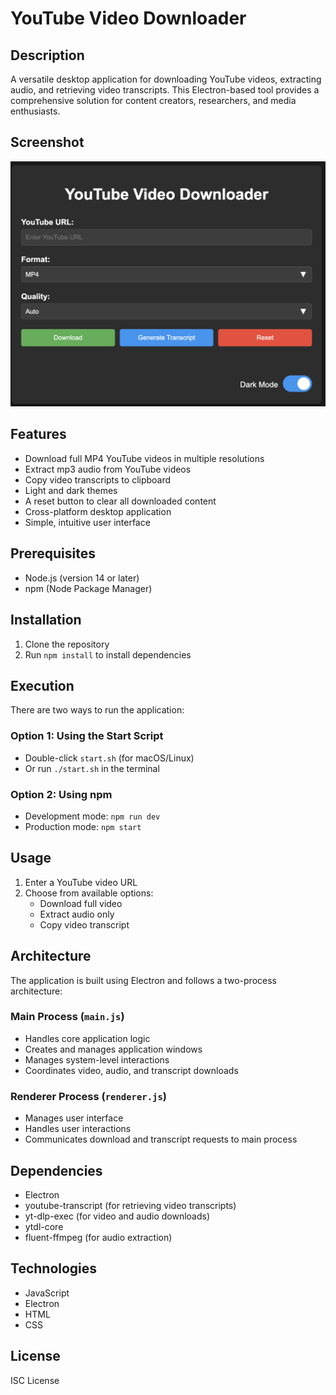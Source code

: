 # YouTube Video Downloader

## Description
A versatile desktop application for downloading YouTube videos, extracting audio, and retrieving video transcripts. This Electron-based tool provides a comprehensive solution for content creators, researchers, and media enthusiasts.

## Screenshot
![YouTube Video Downloader](Screenshot-video-downloader.png)

## Features
- Download full MP4 YouTube videos in multiple resolutions
- Extract mp3 audio from YouTube videos
- Copy video transcripts to clipboard
- Light and dark themes
- A reset button to clear all downloaded content
- Cross-platform desktop application
- Simple, intuitive user interface

## Prerequisites
- Node.js (version 14 or later)
- npm (Node Package Manager)

## Installation
1. Clone the repository
2. Run `npm install` to install dependencies

## Execution
There are two ways to run the application:

### Option 1: Using the Start Script
- Double-click `start.sh` (for macOS/Linux)
- Or run `./start.sh` in the terminal

### Option 2: Using npm
- Development mode: `npm run dev`
- Production mode: `npm start`

## Usage
1. Enter a YouTube video URL
2. Choose from available options:
   - Download full video
   - Extract audio only
   - Copy video transcript

## Architecture
The application is built using Electron and follows a two-process architecture:

### Main Process (`main.js`)
- Handles core application logic
- Creates and manages application windows
- Manages system-level interactions
- Coordinates video, audio, and transcript downloads

### Renderer Process (`renderer.js`)
- Manages user interface
- Handles user interactions
- Communicates download and transcript requests to main process

## Dependencies
- Electron
- youtube-transcript (for retrieving video transcripts)
- yt-dlp-exec (for video and audio downloads)
- ytdl-core
- fluent-ffmpeg (for audio extraction)

## Technologies
- JavaScript
- Electron
- HTML
- CSS

## License
ISC License
